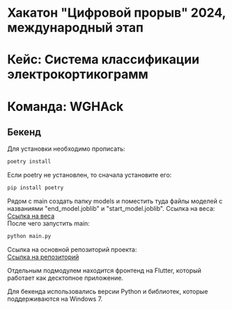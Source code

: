 # Хакатон "Цифровой прорыв" 2024, международный этап
# Кейс: Система классификации электрокортикограмм
# Команда: WGHAck

## Бекенд
Для установки необходимо прописать: 
```bash
poetry install
```
Если poetry не установлен, то сначала установите его:
```bash
pip install poetry
```
Рядом с main создать папку models и поместить 
туда файлы моделей с названиями "end_model.joblib" и "start_model.joblib".
Ссылка на веса: \
[Ссылка на веса](https://drive.google.com/drive/folders/1Ms7Gu2PjV4SnxYKZ_-ckaPcMm32903tI?usp=sharing)\
После чего запустить main:
```bash
python main.py
```

Ссылка на основной репозиторий проекта:\
[Ссылка на репозиторий](https://github.com/duny-explorer/Electrocorticogram-classification-system)

Отдельным подмодулем находится фронтенд на Flutter, который работает как десктопное приложение. 

Для бекенда использовались версии Python и библиотек, которые поддерживаются на Windows 7.
